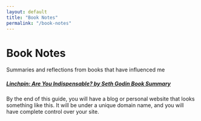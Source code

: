 ```yaml
---
layout: default
title: "Book Notes"
permalink: "/book-notes"
---
```


<div class="g-5 mb-5">
  <h1>Book Notes</h1>
  <p class="fs-5 col-md-8">Summaries and reflections from books that have influenced me</p>
</div>

<div class="g-5 mb-5">
  <div class="row g-5">
    <div class="col-md-6">
      <h5><a href="/book-notes/linchpin-seth-godin">Linchpin: Are You Indispensable? by Seth Godin Book Summary</a></h5>
      <p>By the end of this guide, you will have a blog or personal website that looks something like this. It will be under a unique domain name, and you will have complete control over your site.</p>
    </div>
  </div>
</div>
